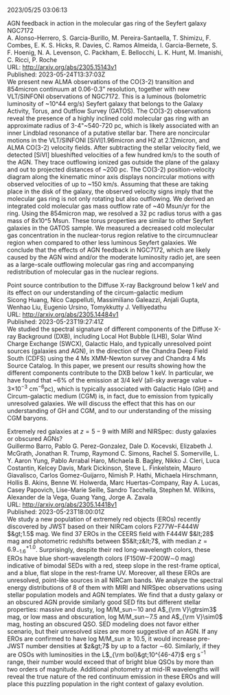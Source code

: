 2023/05/25 03:06:13  

AGN feedback in action in the molecular gas ring of the Seyfert galaxy
  NGC7172  
A. Alonso-Herrero, S. Garcia-Burillo, M. Pereira-Santaella, T. Shimizu, F. Combes, E. K. S. Hicks, R. Davies, C. Ramos Almeida, I. Garcia-Bernete, S. F. Hoenig, N. A. Levenson, C. Packham, E. Bellocchi, L. K. Hunt, M. Imanishi, C. Ricci, P. Roche  
URL: http://arxiv.org/abs/2305.15143v1  
Published: 2023-05-24T13:37:03Z  
  We present new ALMA observations of the CO(3-2) transition and 854micron continuum at 0.06-0.3" resolution, together with new VLT/SINFONI observations of NGC7172. This is a luminous (bolometric luminosity of ~10^44 erg/s) Seyfert galaxy that belongs to the Galaxy Activity, Torus, and Outflow Survey (GATOS). The CO(3-2) observations reveal the presence of a highly inclined cold molecular gas ring with an approximate radius of 3-4"~540-720 pc, which is likely associated with an inner Lindblad resonance of a putative stellar bar. There are noncircular motions in the VLT/SINFONI [SiVI]1.96micron and H2 at 2.12micron, and ALMA CO(3-2) velocity fields. After subtracting the stellar velocity field, we detected [SiVI] blueshifted velocities of a few hundred km/s to the south of the AGN. They trace outflowing ionized gas outside the plane of the galaxy and out to projected distances of ~200 pc. The CO(3-2) position-velocity diagram along the kinematic minor axis displays noncircular motions with observed velocities of up to ~150 km/s. Assuming that these are taking place in the disk of the galaxy, the observed velocity signs imply that the molecular gas ring is not only rotating but also outflowing. We derived an integrated cold molecular gas mass outflow rate of ~40 Msun/yr for the ring. Using the 854micron map, we resolved a 32 pc radius torus with a gas mass of 8x10^5 Msun. These torus properties are similar to other Seyfert galaxies in the GATOS sample. We measured a decreased cold molecular gas concentration in the nuclear-torus region relative to the circumnuclear region when compared to other less luminous Seyfert galaxies. We conclude that the effects of AGN feedback in NGC7172, which are likely caused by the AGN wind and/or the moderate luminosity radio jet, are seen as a large-scale outflowing molecular gas ring and accompanying redistribution of molecular gas in the nuclear regions.   

Point source contribution to the Diffuse X-ray Background below 1 keV
  and its effect on our understanding of the circum-galactic medium  
Sicong Huang, Nico Cappelluti, Massimiliano Galeazzi, Anjali Gupta, Wenhao Liu, Eugenio Ursino, Tomykkutty J. Velliyedathu  
URL: http://arxiv.org/abs/2305.14484v1  
Published: 2023-05-23T19:27:41Z  
  We studied the spectral signature of different components of the Diffuse X-ray Background (DXB), including Local Hot Bubble (LHB), Solar Wind Charge Exchange (SWCX), Galactic Halo, and typically unresolved point sources (galaxies and AGN), in the direction of the Chandra Deep Field South (CDFS) using the 4 Ms XMM-Newton survey and Chandra 4 Ms Source Catalog. In this paper, we present our results showing how the different components contribute to the DXB below 1 keV. In particular, we have found that ~6% of the emission at 3/4 keV (all-sky average value ~ 3$\times10^{-3}$ cm$^{-6}$pc), which is typically associated with Galactic Halo (GH) and Circum-galactic medium (CGM) is, in fact, due to emission from typically unresolved galaxies.   We will discuss the effect that this has on our understanding of GH and CGM, and to our understanding of the missing CGM baryons.   

Extremely red galaxies at $z=5-9$ with MIRI and NIRSpec: dusty galaxies
  or obscured AGNs?  
Guillermo Barro, Pablo G. Perez-Gonzalez, Dale D. Kocevski, Elizabeth J. McGrath, Jonathan R. Trump, Raymond C. Simons, Rachel S. Somerville, L. Y. Aaron Yung, Pablo Arrabal Haro, Michaela B. Bagley, Nikko J. Cleri, Luca Costantin, Kelcey Davis, Mark Dickinson, Steve L. Finkelstein, Mauro Giavalisco, Carlos Gomez-Guijarro, Nimish P. Hathi, Michaela Hirschmann, Hollis B. Akins, Benne W. Holwerda, Marc Huertas-Company, Ray A. Lucas, Casey Papovich, Lise-Marie Seille, Sandro Tacchella, Stephen M. Wilkins, Alexander de la Vega, Guang Yang, Jorge A. Zavala  
URL: http://arxiv.org/abs/2305.14418v1  
Published: 2023-05-23T18:00:01Z  
  We study a new population of extremely red objects (EROs) recently discovered by JWST based on their NIRCam colors F277W$-$F444W $&gt;1.5$ mag. We find 37 EROs in the CEERS field with F444W $&lt;28$ mag and photometric redshifts between $5&lt;z&lt;7$, with median $z=6.9^{+1.0}_{-1.6}$. Surprisingly, despite their red long-wavelength colors, these EROs have blue short-wavelength colors (F150W$-$F200W$\sim$0 mag) indicative of bimodal SEDs with a red, steep slope in the rest-frame optical, and a blue, flat slope in the rest-frame UV. Moreover, all these EROs are unresolved, point-like sources in all NIRCam bands. We analyze the spectral energy distributions of 8 of them with MIRI and NIRSpec observations using stellar population models and AGN templates. We find that a dusty galaxy or an obscured AGN provide similarly good SED fits but different stellar properties: massive and dusty, log M/M_sun$\sim$10 and A$_{\rm V}\gtrsim3$ mag, or low mass and obscuration, log M/M_sun$\sim$7.5 and A$_{\rm V}\sim0$ mag, hosting an obscured QSO. SED modeling does not favor either scenario, but their unresolved sizes are more suggestive of an AGN. If any EROs are confirmed to have log M/M_sun$\gtrsim10.5$, it would increase pre-JWST number densities at $z&gt;7$ by up to a factor $\sim$60. Similarly, if they are OSOs with luminosities in the L$_{\rm bol}&gt;10^{46-47}$ erg s$^{-1}$ range, their number would exceed that of bright blue QSOs by more than two orders of magnitude. Additional photometry at mid-IR wavelengths will reveal the true nature of the red continuum emission in these EROs and will place this puzzling population in the right context of galaxy evolution.   

